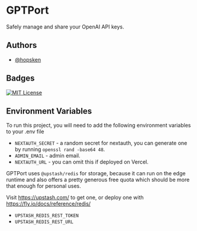 
# GPTPort

Safely manage and share your OpenAI API keys.


## Authors

- [@hopsken](https://www.github.com/hopsken)


## Badges

[![MIT License](https://img.shields.io/badge/License-MIT-green.svg)](https://choosealicense.com/licenses/mit/)



## Environment Variables

To run this project, you will need to add the following environment variables to your .env file

- `NEXTAUTH_SECRET` - a random secret for nextauth, you can generate one by running `openssl rand -base64 48`.
- `ADMIN_EMAIL` - admin email.
- `NEXTAUTH_URL` - you can omit this if deployed on Vercel.

GPTPort uses `@upstash/redis` for storage, because it can run on the edge runtime and also offers a pretty generous free quota which should be more that enough for personal uses.

Visit https://upstash.com/ to get one, or deploy one with https://fly.io/docs/reference/redis/

- `UPSTASH_REDIS_REST_TOKEN`
- `UPSTASH_REDIS_REST_URL`

